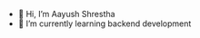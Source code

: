 - 👋 Hi, I’m Aayush Shrestha
- 🌱 I’m currently learning backend development

<!---
aayushshrestha783/aayushshrestha783 is a ✨ special ✨ repository because its `README.md` (this file) appears on your GitHub profile.
You can click the Preview link to take a look at your changes.
--->
